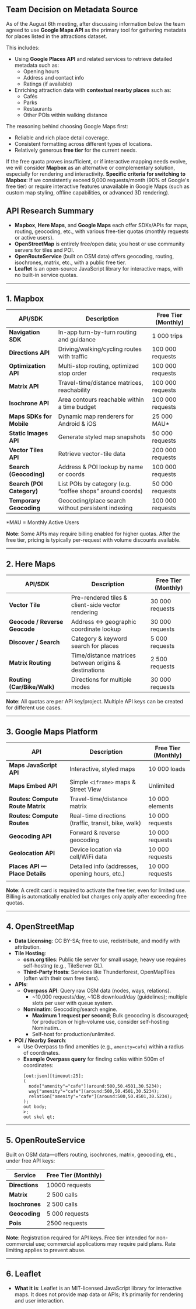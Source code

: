 ## Team Decision on Metadata Source

As of the August 6th meeting, after discussing information below the team agreed to use **Google Maps API** as the primary tool for gathering metadata for places listed in the attractions dataset.

This includes:
- Using **Google Places API** and related services to retrieve detailed metadata such as:
  - Opening hours
  - Address and contact info
  - Ratings (if available)
- Enriching attraction data with **contextual nearby places** such as:
  - Cafés
  - Parks
  - Restaurants
  - Other POIs within walking distance

The reasoning behind choosing Google Maps first:
- Reliable and rich place detail coverage.
- Consistent formatting across different types of locations.
- Relatively generous **free tier** for the current needs.

If the free quota proves insufficient, or if interactive mapping needs evolve, we will consider **Mapbox** as an alternative or complementary solution, especially for rendering and interactivity. **Specific criteria for switching to Mapbox**: If we consistently exceed 9,000 requests/month (90% of Google's free tier) or require interactive features unavailable in Google Maps (such as custom map styling, offline capabilities, or advanced 3D rendering).


## API Research Summary

- **Mapbox**, **Here Maps**, and **Google Maps** each offer SDKs/APIs for maps, routing, geocoding, etc., with various free-tier quotas (monthly requests or active users).
- **OpenStreetMap** is entirely free/open data; you host or use community servers for tiles and POI.
- **OpenRouteService** (built on OSM data) offers geocoding, routing, isochrones, matrix, etc., with a public free tier.
- **Leaflet** is an open-source JavaScript library for interactive maps, with no built-in service quotas.

***

## 1. Mapbox

| API/SDK                   | Description                                                                       | Free Tier (Monthly)        |
|---------------------------|-----------------------------------------------------------------------------------|-----------------------------|
| **Navigation SDK**        | In-app turn-by-turn routing and guidance                                          | 1 000 trips                 |
| **Directions API**        | Driving/walking/cycling routes with traffic                                      | 100 000 requests            |
| **Optimization API**      | Multi-stop routing, optimized stop order                                          | 100 000 requests            |
| **Matrix API**            | Travel-time/distance matrices, reachability                                       | 100 000 requests            |
| **Isochrone API**         | Area contours reachable within a time budget                                      | 100 000 requests            |
| **Maps SDKs for Mobile**  | Dynamic map renderers for Android & iOS                                           | 25 000 MAU*                 |
| **Static Images API**     | Generate styled map snapshots                                                     | 50 000 requests             |
| **Vector Tiles API**      | Retrieve vector-tile data                                                         | 200 000 requests            |
| **Search (Geocoding)**    | Address & POI lookup by name or coords                                            | 100 000 requests            |
| **Search (POI Category)** | List POIs by category (e.g. “coffee shops” around coords)                         | 50 000 requests             |
| **Temporary Geocoding**   | Geocoding/place search without persistent indexing                                | 100 000 requests            |

\*MAU = Monthly Active Users

**Note**: Some APIs may require billing enabled for higher quotas. After the free tier, pricing is typically per-request with volume discounts available.

***

## 2. Here Maps

| API/SDK                         | Description                                                                            | Free Tier (Monthly)    |
|---------------------------------|----------------------------------------------------------------------------------------|------------------------|
| **Vector Tile**                 | Pre-rendered tiles & client-side vector rendering                                       | 30 000 requests        |
| **Geocode / Reverse Geocode**   | Address ↔ geographic coordinate lookup                                                 | 30 000 requests        |
| **Discover / Search**           | Category & keyword search for places                                                    | 5 000 requests         |
| **Matrix Routing**              | Time/distance matrices between origins & destinations                                   | 2 500 requests         |
| **Routing (Car/Bike/Walk)**     | Directions for multiple modes                                                          | 30 000 requests        |

**Note**: All quotas are per API key/project. Multiple API keys can be created for different use cases.

***

## 3. Google Maps Platform

| API                              | Description                                         | Free Tier (Monthly) |
| -------------------------------- | --------------------------------------------------- | ------------------- |
| **Maps JavaScript API**          | Interactive, styled maps                            | 10 000 loads        |
| **Maps Embed API**               | Simple `<iframe>` maps & Street View                | Unlimited           |
| **Routes: Compute Route Matrix** | Travel-time/distance matrix                         | 10 000 elements     |
| **Routes: Compute Routes**       | Real-time directions (traffic, transit, bike, walk) | 10 000 requests     |
| **Geocoding API**                | Forward & reverse geocoding                         | 10 000 requests     |
| **Geolocation API**              | Device location via cell/WiFi data                  | 10 000 requests     |
| **Places API — Place Details**   | Detailed info (addresses, opening hours, etc.)      | 10 000 requests     |
|                                  |                                                     |                     |

**Note**: A credit card is required to activate the free tier, even for limited use. Billing is automatically enabled but charges only apply after exceeding free quotas.

***

## 4. OpenStreetMap

- **Data Licensing**: CC BY-SA; free to use, redistribute, and modify with attribution.
- **Tile Hosting**:
    - **osm.org tiles**: Public tile server for small usage; heavy use requires self-hosting (e.g., TileServer GL).
    - **Third-Party Hosts**: Services like Thunderforest, OpenMapTiles (often with their own free tiers).
- **APIs**:
    - **Overpass API**: Query raw OSM data (nodes, ways, relations).
        - ~10,000 requests/day, ~1GB download/day (guidelines); multiple slots per user with queue system.
    - **Nominatim**: Geocoding/search engine.
        - **Maximum 1 request per second**; Bulk geocoding is discouraged; for production or high-volume use, consider self-hosting Nominatim..
        - Self-host for production/unlimited.
- **POI / Nearby Search**:
    - Use Overpass to find amenities (e.g., `amenity=cafe`) within a radius of coordinates.
    - **Example Overpass query** for finding cafés within 500m of coordinates:
      ```
      [out:json][timeout:25];
      (
        node["amenity"="cafe"](around:500,50.4501,30.5234);
        way["amenity"="cafe"](around:500,50.4501,30.5234);
        relation["amenity"="cafe"](around:500,50.4501,30.5234);
      );
      out body;
      >;
      out skel qt;
      ```

***

## 5. OpenRouteService

Built on OSM data—offers routing, isochrones, matrix, geocoding, etc., under free API keys:

| Service        | Free Tier (Monthly) |
| -------------- | ------------------- |
| **Directions** | 10000 requests      |
| **Matrix**     | 2 500 calls         |
| **Isochrones** | 2 500 calls         |
| **Geocoding**  | 5 000 requests      |
| **Pois**       | 2500 requests       |

**Note**: Registration required for API keys. Free tier intended for non-commercial use; commercial applications may require paid plans. Rate limiting applies to prevent abuse.

***

## 6. Leaflet

- **What it is**: Leaflet is an MIT-licensed JavaScript library for interactive maps. It does not provide map data or APIs; it’s primarily for rendering and user interaction.